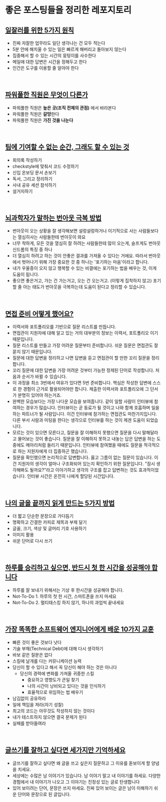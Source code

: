 # 좋은 포스팅들을 정리한 레포지토리

## [일잘러를 위한 5가지 원칙](http://the-edit.co.kr/24336)
- 진짜 자잘한 업무라도 일단 생각나는 건 모두 적는다
- 5분 안에 해치울 수 있는 일은 빠르게 해버리고 돌아보지 않는다
- 집중해서 할 수 있는 시간의 뭉텅이를 사수한다
- 메일애 대한 답변은 시간을 정해두고 한다
- 인간은 도구를 이용할 줄 알아야 한다

<!-- 
<details>
<summary>정리</summary>

- 진짜 자잘한 업무라도 일단 생각나는 건 모두 적는다
- 5분 안에 해치울 수 있는 일은 빠르게 해버리고 돌아보지 않는다
- 집중해서 할 수 있는 시간의 뭉텅이를 사수한다
  
</details>

<br>

-->

<br>

## [파워풀한 직원은 무엇이 다른가](https://yozm.wishket.com/magazine/detail/998/?fbclid=IwAR12wzZUhBjNbFjwBQvG8_MPAts9YvMgmHSM2Hd2K-mEd0x-ZEdSPd5YQKM)
- 파워풀한 직원은 **높은 곳(조직 전체의 관점)** 에서 바라본다
- 파워풀한 직원은 **갈망**한다
- 파워풀한 직원은 **가진 것을 나눈다**

<br>

## [팀에 기여할 수 없는 순간, 그래도 할 수 있는 것](https://juneyr.dev/when-you-cant-contribute)
- 회의록 작성하기
- checkstyle에 맞춰서 코드 수정하기
- 신입 온보딩 문서 손보기
- 독서, 그리고 정리하기
- 사내 공유 세션 참석하기
- 설거지하기

<br>

## [뇌과학자가 말하는 번아웃 극복 방법](https://www.youtube.com/watch?v=HvgQpGeMyZA&t=1s)
- 번아웃이 오는 상황을 잘 생각해보면 설렁설렁하거나 이기적으로 사는 사람들보다는 열심히사는 사람들한테 번아웃이 와요
- 너무 착하게, 모든 것을 열심히 잘 하려는 사람들한테 많이 오는게, 슬프게도 번아웃 신드롬의 특징 중 하나
- 더 열심히 하려고 하는 것이 안좋은 결과를 가져올 수 있다는 거에요. 따라서 번아웃에서 벗어나기 위해 가장 중요한 것 중 하나는 '포기하는 마음'이라고 합니다.
- 내가 우울증이 오지 않고 행복할 수 있는 비결에는 포기하는 법을 배우는 것, 이게 도움이 됩니다.
- 좋으면 좋은거고, 가는 건 가는거고, 오는 건 오는거고. (이렇게 집착하지 않고) 포기할 줄 아는 태도가 번아웃을 극복하는데 도움이 된다고 정리할 수 있습니다.

<br>

## [면접 준비 어떻게 했어요?](https://hiddenest.dev/good-tech-interview-2)
- 이력서와 포트폴리오를 기반으로 질문 리스트를 만듭니다.
- 면접관이 지원자에 대해 알고 있는 거의 대부분의 정보는 이력서, 포트폴리오 이기 때문입니다.
- 질문 리스트를 만들고 가장 어려운 질문부터 준비합니다. 쉬운 질문은 면접관도 잘 묻지 않기 때문입니다.
- 질문에 대한 답변을 정리하고 나면 답변을 듣고 면접관이 할 만한 꼬리 질문을 정리합니다.
- 꼬리 질문에 대한 답변을 가장 어려운 것부터 가능한 정제된 단어로 작성합니다. 처음과 순서가 바뀔 수 있습니다.
- 이 과정을 최소 3번에서 여유가 있다면 5번 준비합니다. 핵심은 작성한 답변에 스스로 한 경험이 근거로 활용되어야만 합니다. 제출한 이력서와 포트폴리오에 그 단서가 분명히 있어야 하는거죠.
- 완벽한 모습보다는 가장 나다운 모습을 보여줍니다. 같이 일할 사람이 인터뷰에 참여하는 경우가 많습니다. 인터뷰이는 곧 동료가 될 것이고 나와 함께 호흡하며 일을 하는 파트너가 될 사람입니다.
이건 인터뷰에 참가하는 면접관도 마찬가지입니다. 다른 부서 사람과 미팅을 한다는 생각으로 인터뷰를 하는 것이 제겐 도움이 되었습니다.
- 모르는 것이 있으면 모른다고, 질문을 잘 이해하지 못했으면 질문을 다시 말해달라고 물어보는 것이 좋습니다. 질문을 잘 이해하지 못하고 내놓는 답은 답변을 하는 도중에도 메아리처럼 들리기 때문입니다.
인터뷰에 참여했을 때에도 질문을 적극적으로 하는 지원자에게 더 집중하곤 했습니다.
- 질문을 확인했으면 논리적으로 답변합니다. 옳고 그름이 없는 질문이 있습니다. 이건 지원자의 생각이 얼마나 구조화되어 있는지 확인하기 위한 질문입니다. "잠시 생각해봐도 될까요?"라고 이야기하고 생각의 구조를 잡고 답변하는 것도 효과적이었습니다. 인터뷰 시간은 온전히 나에게 할당된 시간입니다.

<br>

## [나의 글을 끝까지 읽게 만드는 5가지 방법](https://careerly.co.kr/comments/37227?utm_campaign=user-share)
- 더 짧고 단순한 문장으로 가다듬기
- 명확하고 간결한 카피로 제목과 부제 달기
- 글꼴, 크기, 색상 및 글머리 기호 사용하기
- 이미지 활용
- 쉬운 단어로 다시 쓰기

<br>

## [하루를 승리하고 싶으면, 반드시 첫 한 시간을 성공해야 합니다](https://careerly.co.kr/comments/37773?utm_campaign=user-share)
- 하루를 잘 보내기 위해서는 기상 후 한시간을 성공해야 합니다.
- Not-To-Do 1. 하루의 첫 한 시간, 스마트폰을 쓰지 마세요
- Not-To-Do 2. 멀티태스킹 하지 않기, 하나의 과업씩 끝내세요

<br>

## [가장 똑똑한 소프트웨어 엔지니어에게 배운 10가지 교훈](https://yozm.wishket.com/magazine/detail/969/?fbclid=IwAR2VPUQV7qdPbAwAUMFjhgQ8fzv1MRpkMUBbIDWJszoAYw3Of6zP3SYfCRw)
- 빠른 것이 좋은 것보다 낫다
- 기술 부채(Technical Debt)에 대해 다시 생각하기
- 바보 같은 질문은 없다
- 스킬에 날개를 다는 커뮤니케이션 능력
- 당신이 할 수 있다고 해서 꼭 당신이 해야 하는 것은 아니다
  - 당신의 경력에 변화를 가져올 귀중한 스킬
    - 중요하고 영향도가 큰일 찾기
    - 나의 시간이 낭비되고 있다는 것을 인식하기
    - 효율적으로 위임하는 법 배우기
- 남김없이 공유하라
- 일에 책임을 져라(자기 성찰)
- 최고의 코드는 아무것도 작성하지 않는 것이다
- 내가 테스트하지 않으면 결국 문제가 된다
- 실패를 받아들여라

<br>

## [글쓰기를 잘하고 싶다면 세가지만 기억하세요](https://www.openads.co.kr/content/contentDetail?contsId=7259)
- 글쓰기를 잘하고 싶다면 왜 글을 쓰고 싶은지 질문하고 그 이유를 돋보이게 할 양념을 치세요.
- 세상에는 수많은 남 이야기가 있습니다. 남 이야기 말고 내 이야기를 하세요. 다양한 경험에서 내 이야기가 나오고 그 이야기는 진정성 있는 글로 탄생합니다
- 있어 보이려는 단어, 문장은 쓰지 마세요. 진짜 있어 보이는 글은 남이 이해하기 쉬운 단어와 문장으로 된 글입니다.

<br>
